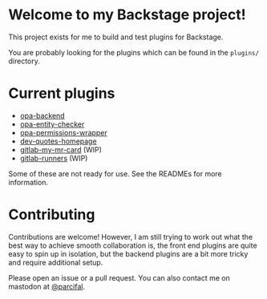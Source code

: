 # Welcome to my Backstage project!

This project exists for me to build and test plugins for Backstage.

You are probably looking for the plugins which can be found in the `plugins/` directory.

# Current plugins

- [opa-backend](./plugins/opa-backend/README.md)
- [opa-entity-checker](./plugins/opa-entity-checker/README.md)
- [opa-permissions-wrapper](./plugins/opa-permissions-wrapper/README.md)
- [dev-quotes-homepage](./plugins/dev-quotes-homepage/README.md)
- [gitlab-my-mr-card](./plugins/gitlab-my-mr-card/README.md) (WIP)
- [gitlab-runners](./plugins/gitlab-runners/README.md) (WIP)

Some of these are not ready for use. See the READMEs for more information.

# Contributing

Contributions are welcome! However, I am still trying to work out what the best way to achieve smooth collaboration is, the front end plugins are quite easy to spin up in isolation, but the backend plugins are a bit more tricky and require additional setup.

Please open an issue or a pull request. You can also contact me on mastodon at [@parcifal](https://hachyderm.io/@parcifal).

